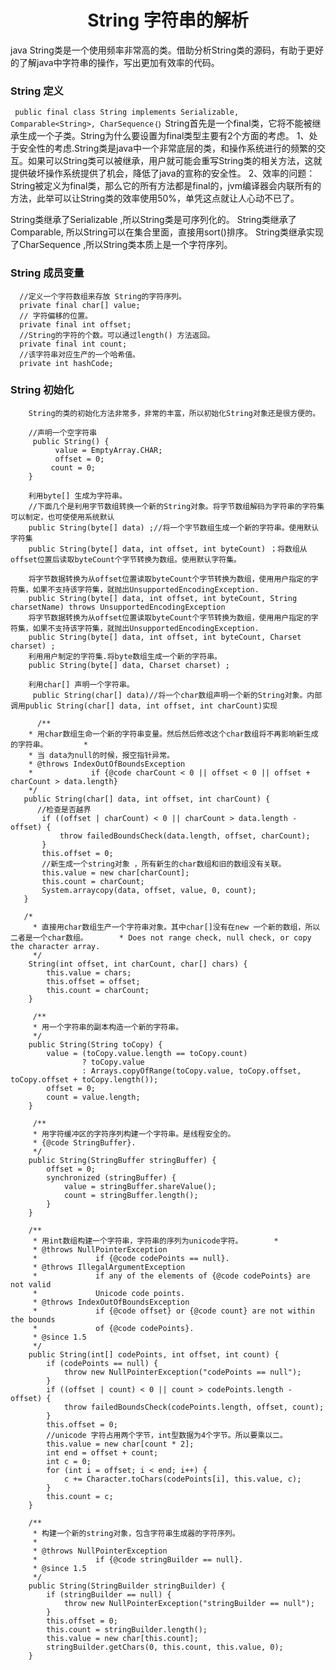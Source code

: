 <h1 align="center" >String 字符串的解析 </h1>
java String类是一个使用频率非常高的类。借助分析String类的源码，有助于更好的了解java中字符串的操作，写出更加有效率的代码。
    
### String 定义
  ` public final class String implements Serializable, Comparable<String>, CharSequence｛｝`
   String首先是一个final类，它将不能被继承生成一个子类。String为什么要设置为final类型主要有2个方面的考虑。
   1、处于安全性的考虑.String类是java中一个非常底层的类，和操作系统进行的频繁的交互。如果可以String类可以被继承，用户就可能会重写String类的相关方法，这就提供破坏操作系统提供了机会，降低了java的宣称的安全性。
   2、效率的问题：String被定义为final类，那么它的所有方法都是final的，jvm编译器会内联所有的方法，此举可以让String类的效率使用50%，单凭这点就让人心动不已了。
   
   String类继承了Serializable ,所以String类是可序列化的。
   String类继承了Comparable, 所以String可以在集合里面，直接用sort()排序。
   String类继承实现了CharSequence ,所以String类本质上是一个字符序列。
       
###     String 成员变量
      //定义一个字符数组来存放 String的字符序列。
      private final char[] value;
      // 字符偏移的位置。
      private final int offset;
      //String的字符的个数。可以通过length() 方法返回。
      private final int count;
      //该字符串对应生产的一个哈希值。
      private int hashCode;
      
###       String 初始化
        String的类的初始化方法非常多，非常的丰富，所以初始化String对象还是很方便的。
        
        //声明一个空字符串
         public String() {
              value = EmptyArray.CHAR;
              offset = 0;
             count = 0;
        }
        
        利用byte[] 生成为字符串。
        //下面几个是利用字节数组转换一个新的String对象。将字节数组解码为字符串的字符集可以制定，也可使使用系统默认
        public String(byte[] data) ;//将一个字节数组生成一个新的字符串。使用默认字符集
        public String(byte[] data, int offset, int byteCount) ；将数组从offset位置后读取byteCount个字节转换为数组。使用默认字符集。
        
        将字节数据转换为从offset位置读取byteCount个字节转换为数组，使用用户指定的字符集，如果不支持该字符集，就抛出UnsupportedEncodingException.
        public String(byte[] data, int offset, int byteCount, String charsetName) throws UnsupportedEncodingException 
        将字节数据转换为从offset位置读取byteCount个字节转换为数组，使用用户指定的字符集，如果不支持该字符集，就抛出UnsupportedEncodingException.
        public String(byte[] data, int offset, int byteCount, Charset charset) ;
        利用用户制定的字符集.将byte数组生成一个新的字符串。
        public String(byte[] data, Charset charset) ;
        
        利用char[] 声明一个字符串。
         public String(char[] data)//将一个char数组声明一个新的String对象。内部调用public String(char[] data, int offset, int charCount)实现
          
          /**
	    * 用char数组生命一个新的字符串变量。然后然后修改这个char数组将不再影响新生成的字符串。	    *
	    * 当 data为null的时候，报空指针异常。
	    * @throws IndexOutOfBoundsException
	    *             if {@code charCount < 0 || offset < 0 || offset + charCount > data.length}
	    */
	   public String(char[] data, int offset, int charCount) {
	      //检查是否越界
	       if ((offset | charCount) < 0 || charCount > data.length - offset) {
	           throw failedBoundsCheck(data.length, offset, charCount);
	       }
	       this.offset = 0;
	       //新生成一个string对象 ，所有新生的char数组和旧的数组没有关联。
	       this.value = new char[charCount];
	       this.count = charCount;
	       System.arraycopy(data, offset, value, 0, count);
	   }
	   
	   /*
	     * 直接用char数组生产一个字符串对象。其中char[]没有在new 一个新的数组，所以二者是一个char数组。	     * Does not range check, null check, or copy the character array.
	     */
	    String(int offset, int charCount, char[] chars) {
	        this.value = chars;
	        this.offset = offset;
	        this.count = charCount;
	    }
	    
	     /**
	     * 用一个字符串的副本构造一个新的字符串。
	     */
	    public String(String toCopy) {
	        value = (toCopy.value.length == toCopy.count)
	                ? toCopy.value
	                : Arrays.copyOfRange(toCopy.value, toCopy.offset, toCopy.offset + toCopy.length());
	        offset = 0;
	        count = value.length;
	    }

         /**
	     * 用字符缓冲区的字符序列构建一个字符串。是线程安全的。
	     * {@code StringBuffer}.
	     */
	    public String(StringBuffer stringBuffer) {
	        offset = 0;
	        synchronized (stringBuffer) {
	            value = stringBuffer.shareValue();
	            count = stringBuffer.length();
	        }
	    }
	
	    /**
	     * 用int数组构建一个字符串，字符串的序列为unicode字符。	     *
	     * @throws NullPointerException
	     *             if {@code codePoints == null}.
	     * @throws IllegalArgumentException
	     *             if any of the elements of {@code codePoints} are not valid
	     *             Unicode code points.
	     * @throws IndexOutOfBoundsException
	     *             if {@code offset} or {@code count} are not within the bounds
	     *             of {@code codePoints}.
	     * @since 1.5
	     */
	    public String(int[] codePoints, int offset, int count) {
	        if (codePoints == null) {
	            throw new NullPointerException("codePoints == null");
	        }
	        if ((offset | count) < 0 || count > codePoints.length - offset) {
	            throw failedBoundsCheck(codePoints.length, offset, count);
	        }
	        this.offset = 0;
	        //unicode 字符占用两个字节，int型数据为4个字节。所以要乘以二。
	        this.value = new char[count * 2];
	        int end = offset + count;
	        int c = 0;
	        for (int i = offset; i < end; i++) {
	            c += Character.toChars(codePoints[i], this.value, c);
	        }
	        this.count = c;
	    }
	
	    /**
	     * 构建一个新的string对象，包含字符串生成器的字符序列。
	     *
	     * @throws NullPointerException
	     *             if {@code stringBuilder == null}.
	     * @since 1.5
	     */
	    public String(StringBuilder stringBuilder) {
	        if (stringBuilder == null) {
	            throw new NullPointerException("stringBuilder == null");
	        }
	        this.offset = 0;
	        this.count = stringBuilder.length();
	        this.value = new char[this.count];
	        stringBuilder.getChars(0, this.count, this.value, 0);
	    }
        
        
       


